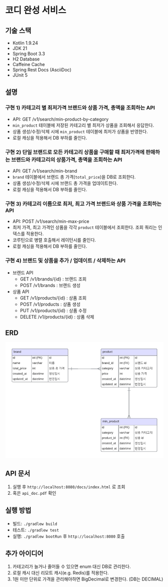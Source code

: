 # 코디 완성 서비스

## 기술 스택

- Kotlin 1.9.24
- JDK 21
- Spring Boot 3.3
- H2 Database
- Caffeine Cache
- Spring Rest Docs (AsciiDoc)
- JUnit 5

## 설명

### 구현 1) 카테고리 별 최저가격 브랜드와 상품 가격, 총액을 조회하는 API

- API: GET /v1/search/min-product-by-category
- `min_product` 테이블에 저장된 카테고리 별 최저가 상품을 조회해서 응답한다.
- 상품 생성/수정/삭제 시에 `min_product` 테이블에 최저가 상품을 반영한다.
- 로컬 캐싱을 적용해서 DB 부하를 줄인다.

### 구현 2) 단일 브랜드로 모든 카테고리 상품을 구매할 때 최저가격에 판매하는 브랜드와 카테고리의 상품가격, 총액을 조회하는 API

- API: GET /v1/search/min-brand
- `brand` 테이블에서 브랜드 총 가격(`total_price`)을 DB로 조회한다.
- 상품 생성/수정/삭제 시에 브랜드 총 가격을 업데이트한다.
- 로컬 캐싱을 적용해서 DB 부하를 줄인다.

### 구현 3) 카테고리 이름으로 최저, 최고 가격 브랜드와 상품 가격을 조회하는 API

- API: POST /v1/search/min-max-price
- 최저 가격, 최고 가격인 상품을 각각 `product` 테이블에서 조회한다. 조회 쿼리는 인덱스를 적용한다.
- 코루틴으로 병렬 호출해서 레이턴시를 줄인다.
- 로컬 캐싱을 적용해서 DB 부하를 줄인다.

### 구현 4) 브랜드 및 상품을 추가 / 업데이트 / 삭제하는 API

- 브랜드 API
    - GET /v1/brands/{id} : 브랜드 조회
    - POST /v1/brands : 브랜드 생성
- 상품 API
    - GET /v1/products/{id} : 상품 조회
    - POST /v1/products : 상품 생성
    - PUT /v1/products/{id} : 상품 수정
    - DELETE /v1/products/{id} : 상품 삭제

## ERD

![ERD](./erd.png)

## API 문서

1. 실행 후 `http://localhost:8080/docs/index.html` 로 조회
2. 혹은 `api_doc.pdf` 확인

## 실행 방법

- 빌드: `./gradlew build`
- 테스트: `./gradlew test`
- 실행: `./gradlew bootRun` 후 `http://localhost:8080` 호출

## 추가 아이디어

1. 카테고리가 늘거나 줄어들 수 있으면 enum 대신 DB로 관리한다.
2. 로컬 캐시 대신 리모트 캐시(e.g. Redis)를 적용한다.
3. 1원 미만 단위로 가격을 관리해야하면 BigDecimal로 변경한다. (DB는 DECIMAL)